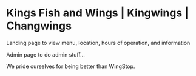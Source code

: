 # Kings Fish and Wings | Kingwings | Changwings

Landing page to view menu, location, hours of operation, and information

Admin page to do admin stuff...

We pride ourselves for being better than WingStop.
